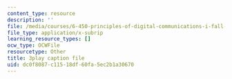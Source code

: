 ```yaml
---
content_type: resource
description: ''
file: /media/courses/6-450-principles-of-digital-communications-i-fall-2006/dc0f8087c11518df60fa5ec2b1a30670_7qq1JYj2kM.srt
file_type: application/x-subrip
learning_resource_types: []
ocw_type: OCWFile
resourcetype: Other
title: 3play caption file
uid: dc0f8087-c115-18df-60fa-5ec2b1a30670
---
```

